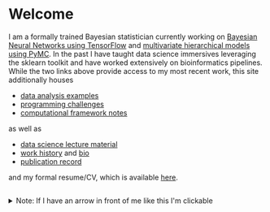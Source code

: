 
# Welcome

I am a formally trained Bayesian statistician
currently working on
[Bayesian Neural Networks using TensorFlow](https://github.com/pointOfive/Home/tree/master/Analysis/Projects/TF_K_P#tensorflow--keras)
and [multivariate hierarchical models using PyMC](https://github.com/pointOfive/Home/tree/master/Analysis/Projects/PyMC#pymc-examples).
In the past I have taught data science immersives leveraging the 
sklearn toolkit and have worked extensively on bioinformatics pipelines.
While the two links above provide access to my most recent work,
this site additionally houses
- [data analysis examples](https://github.com/pointOfive/Home/tree/master/Analysis#data-analysis-with-python)
- [programming challenges](https://github.com/pointOfive/Examples/tree/master/Code#coding)
- [computational framework notes](https://github.com/pointOfive/Examples/tree/master/Compute#computing)

as well as 
- [data science lecture material](https://github.com/pointOfive/Lectures#lecture-material)
- [work history](https://github.com/pointOfive/Examples/tree/master/Experience#work-experience) and [bio](https://github.com/pointOfive/Examples/tree/master/Bio#about)
- [publication record](https://github.com/pointOfive/Examples/tree/master/Publications#publications)

and my formal resume/CV, which is available [here](schwartz2020_.pdf). 

##  


<details>
<summary>
Note: If I have an arrow in front of me like this I'm clickable
</summary>

<br>

and I expand to reveal further information.
</details>

